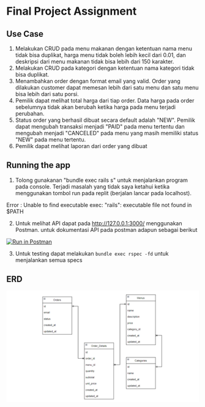 # Final Project Assignment

## Use Case 

1. Melakukan CRUD pada menu makanan dengan ketentuan nama menu tidak bisa duplikat, harga menu tidak boleh lebih kecil dari 0.01, dan deskripsi dari menu makanan tidak bisa lebih dari 150 karakter.
2. Melakukan CRUD pada kategori dengan ketentuan nama kategori tidak bisa duplikat.
3. Menambahkan order dengan format email yang valid. Order yang dilakukan customer dapat memesan lebih dari satu menu dan satu menu bisa lebih dari satu porsi.
4. Pemilik dapat melihat total harga dari tiap order. Data harga pada order sebelumnya tidak akan berubah ketika harga pada menu terjadi perubahan.
5. Status order yang berhasil dibuat secara default adalah "NEW". Pemilik dapat mengubah transaksi menjadi "PAID" pada menu tertentu dan mengubah menjadi "CANCELED" pada menu yang masih memiliki status "NEW" pada menu tertentu.
6. Pemilik dapat melihat laporan dari order yang dibuat


## Running the app

1. Tolong gunakanan "bundle exec rails s" untuk menjalankan program pada console. Terjadi masalah yang tidak saya ketahui ketika menggunakan tombol run pada replit (berjalan lancar pada localhost).

Error : Unable to find executable exec: "rails": executable file not found in $PATH

2. Untuk melihat API dapat pada http://127.0.0.1:3000/ menggunakan Postman. untuk dokumentasi API pada postman adapun sebagai berikut

[![Run in Postman](https://run.pstmn.io/button.svg)](https://app.getpostman.com/run-collection/18863298-f5cb9d4e-cf47-4f6a-9cad-f37d9cc0434f?action=collection%2Ffork&collection-url=entityId%3D18863298-f5cb9d4e-cf47-4f6a-9cad-f37d9cc0434f%26entityType%3Dcollection%26workspaceId%3D6f540cf5-7342-4ca2-8056-eb732b1a5aa3)

3. Untuk testing dapat melakukan ```bundle exec rspec -fd``` untuk menjalankan semua specs

## ERD

![ERD](ERD.png)